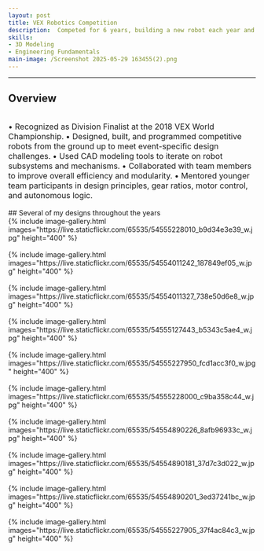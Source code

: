 ```yaml
---
layout: post
title: VEX Robotics Competition
description:  Competed for 6 years, building a new robot each year and iterating on it to play the provided game. See more at https://www.instagram.com/joseph_621a/ or https://www.youtube.com/@team_621a6
skills: 
- 3D Modeling
- Engineering Fundamentals
main-image: /Screenshot 2025-05-29 163455(2).png
---
```


---
## Overview
<br>
<span style="font-size: 16px">•	Recognized as Division Finalist at the 2018 VEX World Championship.</span>  
<span style="font-size: 16px">•	Designed, built, and programmed competitive robots from the ground up to meet event-specific design challenges.</span>  
<span style="font-size: 16px">•	Used CAD modeling tools to iterate on robot subsystems and mechanisms.</span>
<span style="font-size: 16px">•	Collaborated with team members to improve overall efficiency and modularity.</span>  
<span style="font-size: 16px">•	Mentored younger team participants in design principles, gear ratios, motor control, and autonomous logic.</span>  
<br> <br>
## Several of my designs throughout the years
<br>
{% include image-gallery.html images="https://live.staticflickr.com/65535/54555228010_b9d34e3e39_w.jpg" height="400" %} 
<br> <br>
{% include image-gallery.html images="https://live.staticflickr.com/65535/54554011242_187849ef05_w.jpg" height="400" %} 
<br> <br>
{% include image-gallery.html images="https://live.staticflickr.com/65535/54554011327_738e50d6e8_w.jpg" height="400" %} 
<br> <br>
{% include image-gallery.html images="https://live.staticflickr.com/65535/54555127443_b5343c5ae4_w.jpg" height="400" %} 
<br> <br>
{% include image-gallery.html images="https://live.staticflickr.com/65535/54555227950_fcd1acc3f0_w.jpg" height="400" %} 
<br> <br>
{% include image-gallery.html images="https://live.staticflickr.com/65535/54555228000_c9ba358c44_w.jpg" height="400" %} 
<br> <br>
{% include image-gallery.html images="https://live.staticflickr.com/65535/54554890226_8afb96933c_w.jpg" height="400" %} 
<br> <br>
{% include image-gallery.html images="https://live.staticflickr.com/65535/54554890181_37d7c3d022_w.jpg" height="400" %} 
<br> <br>
{% include image-gallery.html images="https://live.staticflickr.com/65535/54554890201_3ed37241bc_w.jpg" height="400" %} 
<br> <br>
{% include image-gallery.html images="https://live.staticflickr.com/65535/54555227905_37f4ac84c3_w.jpg" height="400" %} 
